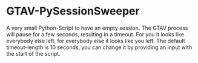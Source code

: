 # GTAV-PySessionSweeper
A very small Python-Script to have an empty session. The GTAV process will pause for a few seconds, resulting in a timeout. For you it looks like everybody else left, for everybody else it looks like you left.
The default timeout-length is 10 seconds, you can change it by providing an input with the start of the script.
